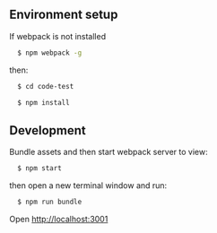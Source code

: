 ## Environment setup
If webpack is not installed

```sh
  $ npm webpack -g
```
then:

```sh
  $ cd code-test
```

```sh
  $ npm install
```

## Development

Bundle assets and then start webpack server to view:

```sh
  $ npm start
```
then open a new terminal window and run:

```sh
  $ npm run bundle
```

Open [http://localhost:3001](http://localhost:3001)
